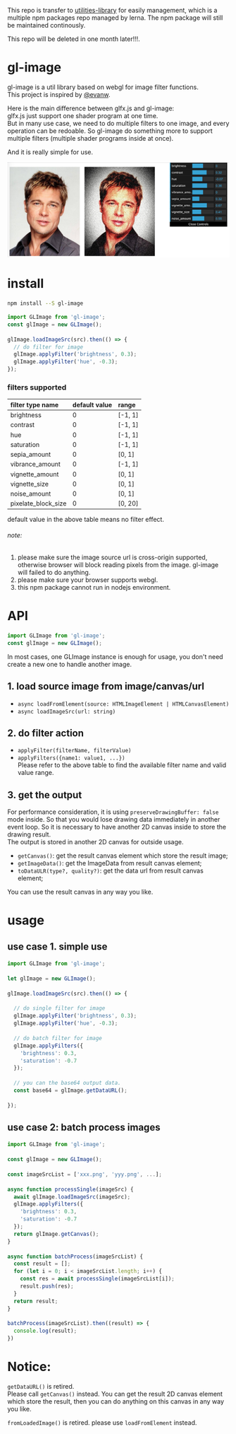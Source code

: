 This repo is transfer to [utilities-library](https://github.com/wangmengHB/utilities-library) for easily management, which is a multiple npm packages repo managed by lerna. The npm package will still be maintained continously. 

This repo will be deleted in one month later!!!.


# gl-image
gl-image is a util library based on webgl for image filter functions.   
This project is inspired by [@evanw](https://github.com/evanw/glfx.js).

Here is the main difference between glfx.js and gl-image:    
glfx.js just support one shader program at one time.    
But in many use case, we need to do multiple filters to one image, and every operation can be redoable.
So gl-image do something more to support multiple filters (multiple shader programs inside at once).

And it is really simple for use.

![demo1](https://raw.githubusercontent.com/wangmengHB/gl-image/master/demo/demo.jpg)

# install
```bash
npm install --S gl-image
```
```ts
import GLImage from 'gl-image';
const glImage = new GLImage();

glImage.loadImageSrc(src).then(() => {
  // do filter for image
  glImage.applyFilter('brightness', 0.3);
  glImage.applyFilter('hue', -0.3);
});
```
### filters supported 
| filter type name   | default value     | range       |
| :---------         | :-------          | :---------- |
| brightness         | 0                 | [-1, 1]     | 
| contrast          | 0                 | [-1, 1]     | 
| hue                | 0                 | [-1, 1]     | 
| saturation         | 0                 | [-1, 1]     | 
| sepia_amount       | 0                 | [0, 1]      | 
| vibrance_amount    | 0                 | [-1, 1]     | 
| vignette_amount    | 0                 | [0, 1]      | 
| vignette_size      | 0                 | [0, 1]      | 
| noise_amount      | 0                 | [0, 1]      | 
| pixelate_block_size | 0               | [0, 20]     |


default value in the above table means no filter effect.

###### note: 
1. please make sure the image source url is cross-origin supported, otherwise browser will block reading pixels from the image. gl-image will failed to do anything.
2. please make sure your browser supports webgl. 
3. this npm package cannot run in nodejs environment.  


# API
```ts
import GLImage from 'gl-image';
const glImage = new GLImage();
```
In most cases, one GLImage instance is enough for usage, you don't need create a new one to handle another image.   
## 1. load source image from image/canvas/url 
*  `async loadFromElement(source: HTMLImageElement | HTMLCanvasElement)`
*  `async loadImageSrc(url: string)`  

## 2. do filter action
* `applyFilter(filterName, filterValue)`    
* `applyFilters({name1: value1, ...})`      
Please refer to the above table to find the available filter name and valid value range.  


## 3. get the output

For performance consideration, it is using `preserveDrawingBuffer: false` mode inside. So that you would lose drawing data immediately in another event loop. So it is necessary to have another 2D canvas inside to store the drawing result.  
The output is stored in another 2D canvas for outside usage. 

* `getCanvas()`: get the result canvas element which store the result image;      
* `getImageData()`: get the ImageData from result canvas element;     
* `toDataULR(type?, quality?)`: get the data url from result canvas element;    

You can use the result canvas in any way you like. 

# usage

## use case 1. simple use
```ts
import GLImage from 'gl-image';

let glImage = new GLImage();

glImage.loadImageSrc(src).then(() => {

  // do single filter for image
  glImage.applyFilter('brightness', 0.3);
  glImage.applyFilter('hue', -0.3);

  // do batch filter for image
  glImage.applyFilters({
    'brightness': 0.3,
    'saturation': -0.7
  });

  // you can the base64 output data.
  const base64 = glImage.getDataURL();

});
```
## use case 2: batch process images
```ts
import GLImage from 'gl-image';

const glImage = new GLImage();

const imageSrcList = ['xxx.png', 'yyy.png', ...];

async function processSingle(imageSrc) {
  await glImage.loadImageSrc(imageSrc);
  glImage.applyFilters({
    'brightness': 0.3,
    'saturation': -0.7
  });
  return glImage.getCanvas();
}

async function batchProcess(imageSrcList) {
  const result = [];
  for (let i = 0; i < imageSrcList.length; i++) {
    const res = await processSingle(imageSrcList[i]);
    result.push(res);
  }
  return result;
}

batchProcess(imageSrcList).then((result) => {
  console.log(result);
})

```

# Notice:
`getDataURL()` is retired.       
Please call `getCanvas()` instead.
You can get the result 2D canvas element which store the result, then you can do anything on this canvas in any way you like.

`fromLoadedImage()` is retired. please use `loadFromElement` instead. 


